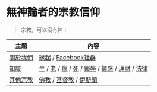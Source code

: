 # 無神論者的宗教信仰

> 宗教，可以沒有神！

主題 | 內容
-----|-----------------------------------------------
[關於我們](01-無神論者/關於我們.md) | [緣起](01-無神論者/緣起.md) / [Facebook社群](https://www.facebook.com/groups/1185887362055958/)
[知識](02-生命知識/) | [生](02-生命知識/01-生/) / [老](02-生命知識/02-老/) / [病](02-生命知識/03-病/) / [死](02-生命知識/04-死/) / [醫學](02-生命知識/05-醫學/) / [情感](02-生命知識/06-情感/) / [理財](02-生命知識/07-理財/) / [法律](02-生命知識/08-法律/)
[其他宗教](03-其他宗教/) | [佛教](03-其他宗教/佛教/) / [基督教](03-其他宗教/基督教/) / [伊斯蘭](03-其他宗教/伊斯蘭/)
